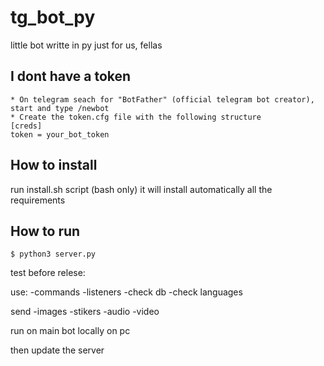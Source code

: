 # tg_bot_py

little bot writte in py
just for us, fellas


## I dont have a token
    * On telegram seach for "BotFather" (official telegram bot creator), start and type /newbot
    * Create the token.cfg file with the following structure
    [creds]
    token = your_bot_token

## How to install
run install.sh script (bash only)
it will install automatically all the requirements

## How to run
```$ python3 server.py```

test before relese:

use:
-commands
-listeners
-check db
-check languages

send 
-images
-stikers
-audio
-video

run on main bot locally on pc

then update the server

